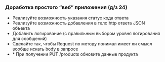 ### Доработка простого “веб” приложения (д/з 24)
* Реализуйте возможность указания статус кода ответа
* Реализуйте возможность добавления в тело http ответа JSON объекта
* Добавить логирование (с правильным выбором уровня логирования для сообщений)
* Сделайте так, чтобы Request по методу понимал имеет ли смысл вообще искать body в запросе
* \* При получении PUT /products обновите данные продукта

